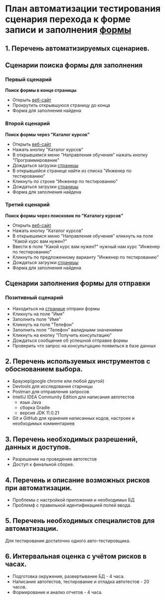 # План автоматизации тестирования сценария перехода к форме записи и заполнения [формы](https://netology.ru/programs/qa)

## 1. Перечень автоматизируемых сценариев.
## **Сценарии поиска формы для заполнения**
### Первый сценарий
**Поиск формы в конце страницы**
* Открыть [веб-сайт](https://netology.ru/programs/qa-middle)
* Прокрутить открывшуюся страницу до конца
* Форма для заполнения найдена
### Второй сценарий
**Поиск формы через "Каталог курсов"**
* Открыть [веб-сайт](https://netology.ru/programs/qa-middle)
* Нажать кнопку "Каталог курсов"
* В открывшемся меню "Направления обучения" нажать кнопку "Программирование"
* Дождаться загрузки [страницы](https://netology.ru/development)
* В открывшейся странице найти из списка "Инженер по тестированию"
* Кликнуть по строке "Инженер по тестированию"
* Дождаться загрузки [страницы](https://netology.ru/programs/qa)
* Форма для заполнения найдена
### Третий сценарий
**Поиск формы через поисковик по "Каталогу курсов"**
* Открыть [веб-сайт](https://netology.ru/programs/qa-middle)
* Нажать кнопку "Каталог курсов"
* В открывшемся меню "Направления обучения" кликнуть на поле "Какой курс вам нужен?"
* Ввести в поле "Какой курс вам нужен?" нужный нам курс "Инженер по тестированию"
* Кликнуть по предложенному варианту "Инженер по тестированию"
* Дождаться загрузки [страницы](https://netology.ru/programs/qa)
* Форма для заполнения найдена
## **Сценарии заполнения формы для отправки**
### **Позитивный сценарий**
* Находиться на [странице](https://netology.ru/programs/qa) отпраки формы
* Кликнуть на поле "Имя"
* Заполнить поле "Имя"
* Кликнуть на поле "Телефон"
* Заполнить поле "Телефон" валидными значениями
* Кликнуть на кнопку "Получить консультацию"
* Дождаться сообщение об успешной отправке формы
* Проверить что запрос на консультцацию появилься в базе данных
 
## 2. Перечень используемых инструментов с обоснованием выбора.
* Браузер(google chrome или любой другой) 
* Devtools для исследования старницы
* Postman для отправления запросов
* IntelliJ IDEA Community Edition для написания автотестов
   * язык Java
   * сборка Gradle
   * версия JDK 11.0.21
* Git и GitHub для хранения написанных кодов, настроек и необходимых комментариев

## 3. Перечень необходимых разрешений, данных и доступов.
* Разрешение на проведение автотестов 
* Доступ к финальной сборке.

## 4. Перечень и описание возможных рисков при автоматизации.
* Проблемы с настройкой приложения и необходимых БД
* Проблемф с правильной идентификацией полей ввода.

## 5. Перечень необходимых специалистов для автоматизации.
Для тестирования достаточно одного авто-тестировщика.

## 6. Интервальная оценка с учётом рисков в часах.
* Подготовка окружения, развертывание БД - 4 часа.
* Написание автотестов, тестирование и отладка автотестов - 20 часов.
* Формирование и анализ отчетов - 4 часа.
